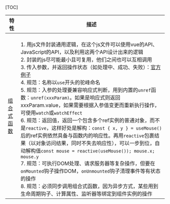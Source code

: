 [TOC]

| 特性                 | 描述                                                                                                                                                                                                                                                                                                       |
| -------------------- | ---------------------------------------------------------------------------------------------------------------------------------------------------------------------------------------------------------------------------------------------------------------------------------------------------------- |
| [组合式函数](https://cn.vuejs.org/guide/reusability/composables.html) | <br>1. 用js文件封装通用逻辑，在这个js文件可以使用vue的API、JavaScript的API，以及利用这两个API设计出来的逻辑<br>2. 封装的js尽可能最小且可复用，他们之间也可以互相调用<br>3. 传入参数，并返回操作状态（如处理中、成功、失败）：[官方例子](https://cn.vuejs.org/guide/reusability/composables.html#async-state-example) <br>4. 规范：名称以`use`开头的驼峰命名<br>5. 规范：入参的处理要兼容响应式判断，用到内置的`unref`函数：`unref(xxxParam)`。如果是响应式则返回xxxParam.value，如果需要根据入参值变更而重新执行操作，可使用`watch`或`watchEffect`<br>6. 规范：返回值，返回一个包含多个ref实例的普通对象，而不是`reactive`，这样好处是解构：`const { x, y } = useMouse()`后的ref实例依然具备与函数内的响应性。再用`reactive`包裹结果（以对象访问结果，同时不失去响应性），可以一步到位，自动解构值`const mouse = reactive(useMouse()); mouse.x; mouse.y`<br>7. 规范：可执行DOM处理、请求服务器等复杂操作，但要在`onMounted`钩子操作DOM，`onUnmounted`钩子清理事件等有状态的操作<br>8. 规范：必须同步调用组合式函数，因为异步方式，某些用到生命周期钩子、计算属性、监听器等绑定到组件实例的操作|

